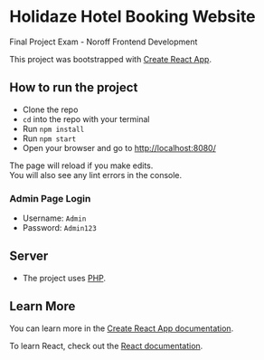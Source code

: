 # Holidaze Hotel Booking Website
Final Project Exam - Noroff Frontend Development

This project was bootstrapped with [Create React App](https://github.com/facebook/create-react-app).

## How to run the project
- Clone the repo
- `cd` into the repo with your terminal
- Run `npm install`
- Run `npm start`
- Open your browser and go to [http://localhost:8080/](http://localhost:8080/)

The page will reload if you make edits.<br>
You will also see any lint errors in the console.

### Admin Page Login
- Username: `Admin`
- Password: `Admin123`

## Server
- The project uses [PHP](https://github.com/Noroff-Education/project-exam-2).

## Learn More

You can learn more in the [Create React App documentation](https://facebook.github.io/create-react-app/docs/getting-started).

To learn React, check out the [React documentation](https://reactjs.org/).

